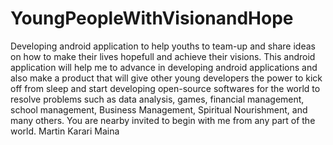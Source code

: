# YoungPeopleWithVisionandHope
Developing android application to help youths to team-up and share ideas on how to make their lives hopefull and achieve their visions.
This android application will help me to advance in developing android applications and also make a product that will give other young developers the power to kick off from sleep and start developing open-source softwares for the world to resolve problems such as data analysis, games, financial management, school management, Business Management, Spiritual Nourishment, and many others.
You are nearby invited to begin with me from any part of the world.
Martin Karari Maina
